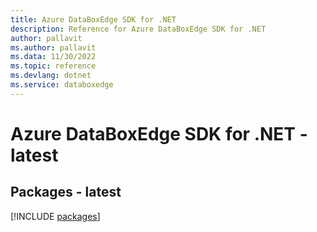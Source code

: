 ```yaml
---
title: Azure DataBoxEdge SDK for .NET
description: Reference for Azure DataBoxEdge SDK for .NET
author: pallavit
ms.author: pallavit
ms.data: 11/30/2022
ms.topic: reference
ms.devlang: dotnet
ms.service: databoxedge
---
```

# Azure DataBoxEdge SDK for .NET - latest
## Packages - latest
[!INCLUDE [packages](databoxedge-index.md)]
